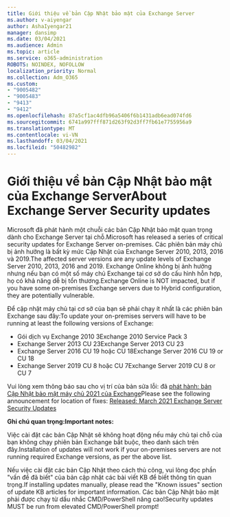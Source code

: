 ```yaml
---
title: Giới thiệu về bản Cập Nhật bảo mật của Exchange Server
ms.author: v-aiyengar
author: AshaIyengar21
manager: dansimp
ms.date: 03/04/2021
ms.audience: Admin
ms.topic: article
ms.service: o365-administration
ROBOTS: NOINDEX, NOFOLLOW
localization_priority: Normal
ms.collection: Adm_O365
ms.custom:
- "9005482"
- "9005483"
- "9413"
- "9412"
ms.openlocfilehash: 87a5cf1ac4dfb96a5406f6b1431adb6ead074fd6
ms.sourcegitcommit: 6741a997fff871d263f92d3ff7fb61e7755956a9
ms.translationtype: MT
ms.contentlocale: vi-VN
ms.lasthandoff: 03/04/2021
ms.locfileid: "50482982"
---
```

# <a name="about-exchange-server-security-updates"></a><span data-ttu-id="aacfc-102">Giới thiệu về bản Cập Nhật bảo mật của Exchange Server</span><span class="sxs-lookup"><span data-stu-id="aacfc-102">About Exchange Server Security updates</span></span>

<span data-ttu-id="aacfc-103">Microsoft đã phát hành một chuỗi các bản Cập Nhật bảo mật quan trọng dành cho Exchange Server tại chỗ.</span><span class="sxs-lookup"><span data-stu-id="aacfc-103">Microsoft has released a series of critical security updates for Exchange Server on-premises.</span></span> <span data-ttu-id="aacfc-104">Các phiên bản máy chủ bị ảnh hưởng là bất kỳ mức Cập Nhật của Exchange Server 2010, 2013, 2016 và 2019.</span><span class="sxs-lookup"><span data-stu-id="aacfc-104">The affected server versions are any update levels of Exchange Server 2010, 2013, 2016 and 2019.</span></span> <span data-ttu-id="aacfc-105">Exchange Online không bị ảnh hưởng nhưng nếu bạn có một số máy chủ Exchange tại cơ sở do cấu hình hỗn hợp, họ có khả năng dễ bị tổn thương.</span><span class="sxs-lookup"><span data-stu-id="aacfc-105">Exchange Online is NOT impacted, but if you have some on-premises Exchange servers due to Hybrid configuration, they are potentially vulnerable.</span></span>

<span data-ttu-id="aacfc-106">Để cập nhật máy chủ tại cơ sở của bạn sẽ phải chạy ít nhất là các phiên bản Exchange sau đây:</span><span class="sxs-lookup"><span data-stu-id="aacfc-106">To update your on-premises servers will have to be running at least the following versions of Exchange:</span></span>

- <span data-ttu-id="aacfc-107">Gói dịch vụ Exchange 2010 3</span><span class="sxs-lookup"><span data-stu-id="aacfc-107">Exchange 2010 Service Pack 3</span></span>
- <span data-ttu-id="aacfc-108">Exchange Server 2013 CU 23</span><span class="sxs-lookup"><span data-stu-id="aacfc-108">Exchange Server 2013 CU 23</span></span>
- <span data-ttu-id="aacfc-109">Exchange Server 2016 CU 19 hoặc CU 18</span><span class="sxs-lookup"><span data-stu-id="aacfc-109">Exchange Server 2016 CU 19 or CU 18</span></span>
- <span data-ttu-id="aacfc-110">Exchange Server 2019 CU 8 hoặc CU 7</span><span class="sxs-lookup"><span data-stu-id="aacfc-110">Exchange Server 2019 CU 8 or CU 7</span></span>

<span data-ttu-id="aacfc-111">Vui lòng xem thông báo sau cho vị trí của bản sửa lỗi: đã [phát hành: bản Cập Nhật bảo mật máy chủ 2021 của Exchange](https://techcommunity.microsoft.com/t5/exchange-team-blog/released-march-2021-exchange-server-security-updates/ba-p/2175901)</span><span class="sxs-lookup"><span data-stu-id="aacfc-111">Please see the following announcement for location of fixes: [Released: March 2021 Exchange Server Security Updates](https://techcommunity.microsoft.com/t5/exchange-team-blog/released-march-2021-exchange-server-security-updates/ba-p/2175901)</span></span>

<span data-ttu-id="aacfc-112">**Ghi chú quan trọng:**</span><span class="sxs-lookup"><span data-stu-id="aacfc-112">**Important notes:**</span></span>

<span data-ttu-id="aacfc-113">Việc cài đặt các bản Cập Nhật sẽ không hoạt động nếu máy chủ tại chỗ của bạn không chạy phiên bản Exchange bắt buộc, theo danh sách trên đây.</span><span class="sxs-lookup"><span data-stu-id="aacfc-113">Installation of updates will not work if your on-premises servers are not running required Exchange versions, as per the above list.</span></span>

<span data-ttu-id="aacfc-114">Nếu việc cài đặt các bản Cập Nhật theo cách thủ công, vui lòng đọc phần "vấn đề đã biết" của bản cập nhật các bài viết KB để biết thông tin quan trọng.</span><span class="sxs-lookup"><span data-stu-id="aacfc-114">If installing updates manually, please read the "Known issues" section of update KB articles for important information.</span></span> <span data-ttu-id="aacfc-115">Các bản Cập Nhật bảo mật phải được chạy từ dấu nhắc CMD/PowerShell nâng cao!</span><span class="sxs-lookup"><span data-stu-id="aacfc-115">Security updates MUST be run from elevated CMD/PowerShell prompt!</span></span>

